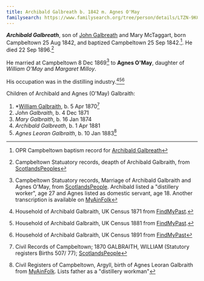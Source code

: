 ```yaml
---
title: Archibald Galbreath b. 1842 m. Agnes O'May
familysearch: https://www.familysearch.org/tree/person/details/LTZN-9KC
---
```

***Archibald Galbreath***, son of [John Galbreath](galbreath-john-1815.md) and Mary McTaggart, born Campbeltown 25 Aug 1842, and baptized Campbeltown 25 Sep 1842.[^birth]. He died 22 Sep 1896.[^death]

He married at Campbeltown 8 Dec 1869[^marriage] to **Agnes O'May**, daughter of *William O'May* and *Margaret Milloy*.

His occupation was in the distilling industry.[^census1871][^census1881][^census1891]

Children of Archibald and Agnes (O'May) Galbraith:

1. *[William Galbraith](galbraith-william-1870.md), b. 5 Apr 1870[^william-birth]
2. *John Galbraith*, b. 4 Dec 1871
3. *Mary Galbraith*, b. 16 Jan 1874
4. *Archibald Galbreath*, b. 1 Apr 1881
5. *Agnes Leoran Galbraith*, b. 10 Jan 1883[^agnesleoran]

[^birth]: OPR Campbeltown baptism record for [Archibald Galbreath](/sources/opr-campbeltown-births.md#1842-09-25-archibald-galbreath)

[^death]: Campbeltown Statuatory records, deapth of Archibald Galbraith, from [ScotlandsPeoples](https://www.scotlandspeople.gov.uk/view-image/nrs_stat_deaths/4840492)

[^marriage]: Campbeltown Statuatory records, Marriage of Archibald Galbraith and Agnes O'May, from [ScotlandsPeople](https://www.scotlandspeople.gov.uk/view-image/nrs_stat_marriages/4746913). Archibald listed a "distillery worker", age 27 and Agnes listed as domestic servant, age 18.  Another transcription is available on [MyAinFolk](https://www.myainfolk.ca/records/5672)

[^census1871]: Household of Archibald Galbraith, UK Census 1871 from [FindMyPast](https://www.findmypast.com/transcript?id=GBC/1871/0023441482).

[^census1881]: Household of Archibald Galbraith, UK Census 1881 from [FindMyPast](https://www.findmypast.com/transcript?id=GBC/1881/0029344266&expand=true).

[^census1891]: Household of Archibald Galbraith, UK Census 1891 from [FindMyPast](https://www.findmypast.com/transcript?id=GBC/1891/0035185142&expand=true)

[^agnesleoran]: Civil Registers of Campbeltown, Argyll, birth of Agnes Leoran Galbraith from [MyAinFolk](https://www.myainfolk.ca/records/19457).  Lists father as a "distillery workman"

[^william-birth]: Civil Records of Campbeltown; 1870 GALBRAITH, WILLIAM (Statutory registers Births 507/ 77);  [ScotlandsPeople](https://www.scotlandspeople.gov.uk/view-image/nrs_stat_births/40423938)

